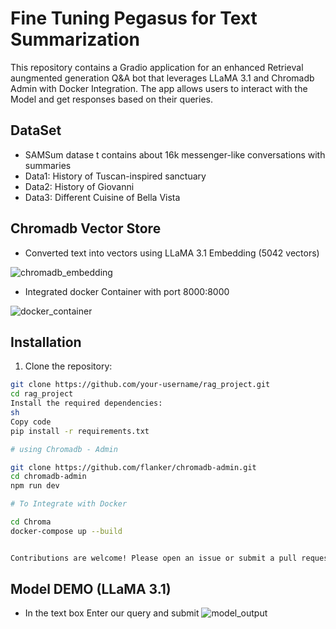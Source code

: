 # Fine Tuning Pegasus for Text Summarization 

This repository contains a Gradio application for an enhanced Retrieval aungmented generation Q&A bot that leverages LLaMA 3.1 and Chromadb Admin with Docker Integration. The app allows users to interact with the Model and get responses based on their queries.

## DataSet

- SAMSum datase
t contains about 16k messenger-like conversations with summaries
- Data1: History of Tuscan-inspired sanctuary
- Data2: History of Giovanni
- Data3: Different Cuisine of Bella Vista

## Chromadb Vector Store
- Converted text into vectors using LLaMA 3.1 Embedding (5042 vectors)
  
![chromadb_embedding](https://github.com/user-attachments/assets/b2664fb0-790e-4a93-b0f8-c435d858d268)

- Integrated docker Container with port 8000:8000

![docker_container](https://github.com/user-attachments/assets/01651e44-a904-4acb-b3f0-2acdcb24e7c8)

## Installation

1. Clone the repository:

```sh
git clone https://github.com/your-username/rag_project.git
cd rag_project
Install the required dependencies:
sh
Copy code
pip install -r requirements.txt

# using Chromadb - Admin

git clone https://github.com/flanker/chromadb-admin.git
cd chromadb-admin
npm run dev

# To Integrate with Docker

cd Chroma
docker-compose up --build


Contributions are welcome! Please open an issue or submit a pull request for any improvements or bug fixes.
```
## Model DEMO (LLaMA 3.1)
- In the text box Enter our query and submit 
![model_output](https://github.com/user-attachments/assets/9a72b6dc-89ca-4caf-8dbd-283246b1f31f)


